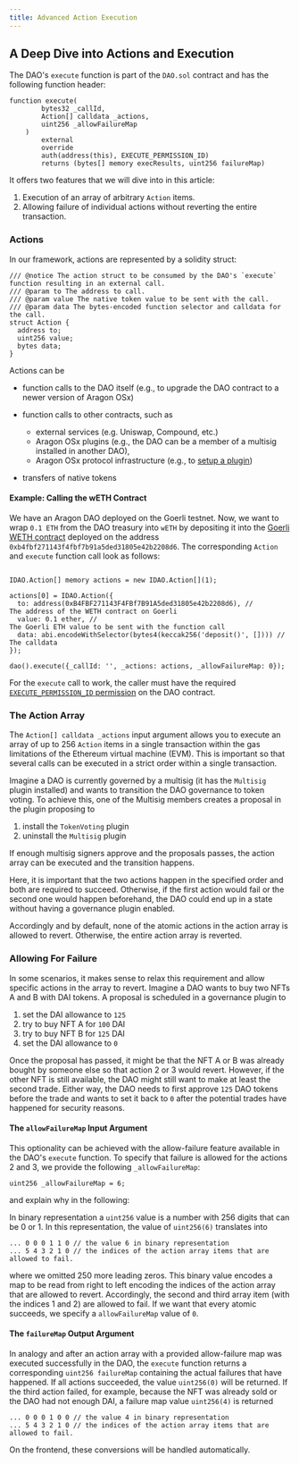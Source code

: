 ```yaml
---
title: Advanced Action Execution
---
```


## A Deep Dive into Actions and Execution

The DAO's `execute` function is part of the `DAO.sol` contract and has the following function header:

```solidity title="@bosagora/osx/core/dao/DAO.sol"
function execute(
        bytes32 _callId,
        Action[] calldata _actions,
        uint256 _allowFailureMap
    )
        external
        override
        auth(address(this), EXECUTE_PERMISSION_ID)
        returns (bytes[] memory execResults, uint256 failureMap)
```

It offers two features that we will dive into in this article:

1. Execution of an array of arbitrary `Action` items.
2. Allowing failure of individual actions without reverting the entire transaction.

### Actions

In our framework, actions are represented by a solidity struct:

```solidity title="@bosagora/osx/core/dao/IDAO.sol"
/// @notice The action struct to be consumed by the DAO's `execute` function resulting in an external call.
/// @param to The address to call.
/// @param value The native token value to be sent with the call.
/// @param data The bytes-encoded function selector and calldata for the call.
struct Action {
  address to;
  uint256 value;
  bytes data;
}
```

Actions can be

- function calls to the DAO itself (e.g., to upgrade the DAO contract to a newer version of Aragon OSx)
- function calls to other contracts, such as

  - external services (e.g. Uniswap, Compound, etc.)
  - Aragon OSx plugins (e.g., the DAO can be a member of a multisig installed in another DAO),
  - Aragon OSx protocol infrastructure (e.g., to [setup a plugin](../../02-framework/02-plugin-management/02-plugin-setup/index.md))

- transfers of native tokens

#### Example: Calling the wETH Contract

We have an Aragon DAO deployed on the Goerli testnet. Now, we want to wrap `0.1 ETH` from the DAO treasury into `wETH` by depositing it into the [Goerli WETH contract](https://goerli.etherscan.io/token/0xb4fbf271143f4fbf7b91a5ded31805e42b2208d6#writeContract) deployed on the address `0xb4fbf271143f4fbf7b91a5ded31805e42b2208d6`. The corresponding `Action` and `execute` function call look as follows:

```solidity

IDAO.Action[] memory actions = new IDAO.Action[](1);

actions[0] = IDAO.Action({
  to: address(0xB4FBF271143F4FBf7B91A5ded31805e42b2208d6), //         The address of the WETH contract on Goerli
  value: 0.1 ether, //                                                The Goerli ETH value to be sent with the function call
  data: abi.encodeWithSelector(bytes4(keccak256('deposit()', []))) // The calldata
});

dao().execute({_callId: '', _actions: actions, _allowFailureMap: 0});

```

For the `execute` call to work, the caller must have the required [`EXECUTE_PERMISSION_ID` permission](../02-permissions/index.md) on the DAO contract.

### The Action Array

The `Action[] calldata _actions` input argument allows you to execute an array of up to 256 `Action` items in a single transaction within the gas limitations of the Ethereum virtual machine (EVM).
This is important so that several calls can be executed in a strict order within a single transaction.

Imagine a DAO is currently governed by a multisig (it has the `Multisig` plugin installed) and wants to transition the DAO governance to token voting.
To achieve this, one of the Multisig members creates a proposal in the plugin proposing to

1. install the `TokenVoting` plugin
2. uninstall the `Multisig` plugin

If enough multisig signers approve and the proposals passes, the action array can be executed and the transition happens.

Here, it is important that the two actions happen in the specified order and both are required to succeed.
Otherwise, if the first action would fail or the second one would happen beforehand, the DAO could end up in a state without having a governance plugin enabled.

Accordingly and by default, none of the atomic actions in the action array is allowed to revert. Otherwise, the entire action array is reverted.

### Allowing For Failure

In some scenarios, it makes sense to relax this requirement and allow specific actions in the array to revert.
Imagine a DAO wants to buy two NFTs A and B with DAI tokens. A proposal is scheduled in a governance plugin to

1. set the DAI allowance to `125`
2. try to buy NFT A for `100` DAI
3. try to buy NFT B for `125` DAI
4. set the DAI allowance to `0`

Once the proposal has passed, it might be that the NFT A or B was already bought by someone else so that action 2 or 3 would revert.
However, if the other NFT is still available, the DAO might still want to make at least the second trade.
Either way, the DAO needs to first approve `125` DAO tokens before the trade and wants to set it back to `0` after the potential trades have happened for security reasons.

#### The `allowFailureMap` Input Argument

This optionality can be achieved with the allow-failure feature available in the DAO's `execute` function.
To specify that failure is allowed for the actions 2 and 3, we provide the following `_allowFailureMap`:

```solidity
uint256 _allowFailureMap = 6;
```

and explain why in the following:

In binary representation a `uint256` value is a number with 256 digits that can be 0 or 1. In this representation, the value of `uint256(6)` translates into

```solidity
... 0 0 0 1 1 0 // the value 6 in binary representation
... 5 4 3 2 1 0 // the indices of the action array items that are allowed to fail.
```

where we omitted 250 more leading zeros. This binary value encodes a map to be read from right to left encoding the indices of the action array that are allowed to revert.
Accordingly, the second and third array item (with the indices 1 and 2) are allowed to fail.
If we want that every atomic succeeds, we specify a `allowFailureMap` value of `0`.

#### The `failureMap` Output Argument

In analogy and after an action array with a provided allow-failure map was executed successfully in the DAO, the `execute` function returns a corresponding `uint256 failureMap` containing the actual failures that have happened.
If all actions succeeded, the value `uint256(0)` will be returned.
If the third action failed, for example, because the NFT was already sold or the DAO had not enough DAI, a failure map value `uint256(4)` is returned

```solidity
... 0 0 0 1 0 0 // the value 4 in binary representation
... 5 4 3 2 1 0 // the indices of the action array items that are allowed to fail.
```

On the frontend, these conversions will be handled automatically.

